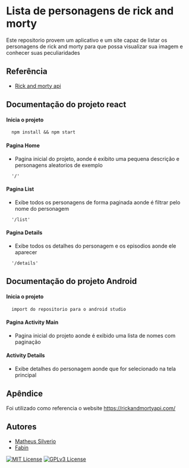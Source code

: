 
# Lista de personagens de rick and morty

Este repositorio provem um aplicativo e um site capaz de listar os personagens de rick and morty
para que possa visualizar sua imagem e conhecer suas peculiaridades



## Referência

 - [Rick and morty api](https://rickandmortyapi.com/)


## Documentação do projeto react

#### Inicia o projeto

```http
  npm install && npm start 
```

#### Pagina Home
* Pagina inicial do projeto, aonde é exibito uma pequena descrição e personagens aleatorios de exemplo
```http
  '/'
```
#### Pagina List
* Exibe todos os personagens de forma paginada aonde é filtrar pelo nome do personagem
```http
  '/list'
```
#### Pagina Details
* Exibe todos os detalhes do personagem e os episodios aonde ele aparecer
```http
  '/details'
```

## Documentação do projeto Android

#### Inicia o projeto

```http
  import do repositorio para o android studio
```

#### Pagina Activity Main
* Pagina inicial do projeto aonde é exibido uma lista de nomes com paginação

#### Activity Details
* Exibe detalhes do personagem aonde que for selecionado na tela principal




## Apêndice

Foi utilizado como referencia o website https://rickandmortyapi.com/


## Autores

- [Matheus Silverio](https://github.com/drqueijo)
- [Fabin](hhttps://github.com/FabioGraci)



[![MIT License](https://img.shields.io/badge/License-MIT-green.svg)](https://choosealicense.com/licenses/mit/)
[![GPLv3 License](https://img.shields.io/badge/License-GPL%20v3-yellow.svg)](https://opensource.org/licenses/)
